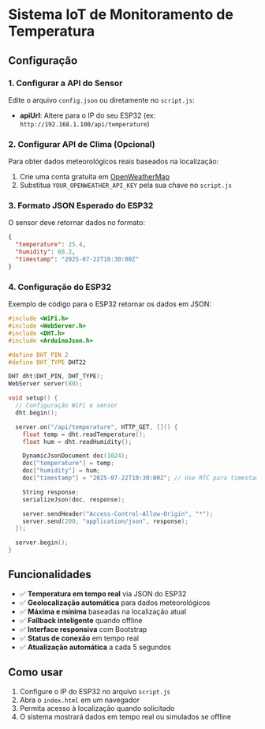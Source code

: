 # Sistema IoT de Monitoramento de Temperatura

## Configuração

### 1. Configurar a API do Sensor

Edite o arquivo `config.json` ou diretamente no `script.js`:

- **apiUrl**: Altere para o IP do seu ESP32 (ex: `http://192.168.1.100/api/temperature`)

### 2. Configurar API de Clima (Opcional)

Para obter dados meteorológicos reais baseados na localização:

1. Crie uma conta gratuita em [OpenWeatherMap](https://openweathermap.org/api)
2. Substitua `YOUR_OPENWEATHER_API_KEY` pela sua chave no `script.js`

### 3. Formato JSON Esperado do ESP32

O sensor deve retornar dados no formato:

```json
{
  "temperature": 25.4,
  "humidity": 60.2,
  "timestamp": "2025-07-22T10:30:00Z"
}
```

### 4. Configuração do ESP32

Exemplo de código para o ESP32 retornar os dados em JSON:

```cpp
#include <WiFi.h>
#include <WebServer.h>
#include <DHT.h>
#include <ArduinoJson.h>

#define DHT_PIN 2
#define DHT_TYPE DHT22

DHT dht(DHT_PIN, DHT_TYPE);
WebServer server(80);

void setup() {
  // Configuração WiFi e sensor
  dht.begin();

  server.on("/api/temperature", HTTP_GET, []() {
    float temp = dht.readTemperature();
    float hum = dht.readHumidity();

    DynamicJsonDocument doc(1024);
    doc["temperature"] = temp;
    doc["humidity"] = hum;
    doc["timestamp"] = "2025-07-22T10:30:00Z"; // Use RTC para timestamp real

    String response;
    serializeJson(doc, response);

    server.sendHeader("Access-Control-Allow-Origin", "*");
    server.send(200, "application/json", response);
  });

  server.begin();
}
```

## Funcionalidades

- ✅ **Temperatura em tempo real** via JSON do ESP32
- ✅ **Geolocalização automática** para dados meteorológicos
- ✅ **Máxima e mínima** baseadas na localização atual
- ✅ **Fallback inteligente** quando offline
- ✅ **Interface responsiva** com Bootstrap
- ✅ **Status de conexão** em tempo real
- ✅ **Atualização automática** a cada 5 segundos

## Como usar

1. Configure o IP do ESP32 no arquivo `script.js`
2. Abra o `index.html` em um navegador
3. Permita acesso à localização quando solicitado
4. O sistema mostrará dados em tempo real ou simulados se offline
